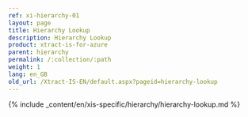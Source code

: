 ```yaml
---
ref: xi-hierarchy-01
layout: page
title: Hierarchy Lookup
description: Hierarchy Lookup
product: xtract-is-for-azure
parent: hierarchy
permalink: /:collection/:path
weight: 1
lang: en_GB
old_url: /Xtract-IS-EN/default.aspx?pageid=hierarchy-lookup
---
```

{% include _content/en/xis-specific/hierarchy/hierarchy-lookup.md %}

